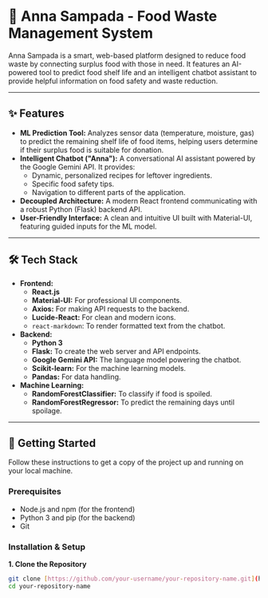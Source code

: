 # 🍃 Anna Sampada - Food Waste Management System

Anna Sampada is a smart, web-based platform designed to reduce food waste by connecting surplus food with those in need. It features an AI-powered tool to predict food shelf life and an intelligent chatbot assistant to provide helpful information on food safety and waste reduction.

---

## ✨ Features

* **ML Prediction Tool:** Analyzes sensor data (temperature, moisture, gas) to predict the remaining shelf life of food items, helping users determine if their surplus food is suitable for donation.
* **Intelligent Chatbot ("Anna"):** A conversational AI assistant powered by the Google Gemini API. It provides:
    * Dynamic, personalized recipes for leftover ingredients.
    * Specific food safety tips.
    * Navigation to different parts of the application.
* **Decoupled Architecture:** A modern React frontend communicating with a robust Python (Flask) backend API.
* **User-Friendly Interface:** A clean and intuitive UI built with Material-UI, featuring guided inputs for the ML model.

---

## 🛠️ Tech Stack

* **Frontend:**
    * **React.js**
    * **Material-UI:** For professional UI components.
    * **Axios:** For making API requests to the backend.
    * **Lucide-React:** For clean and modern icons.
    * `react-markdown`: To render formatted text from the chatbot.
* **Backend:**
    * **Python 3**
    * **Flask:** To create the web server and API endpoints.
    * **Google Gemini API:** The language model powering the chatbot.
    * **Scikit-learn:** For the machine learning models.
    * **Pandas:** For data handling.
* **Machine Learning:**
    * **RandomForestClassifier:** To classify if food is spoiled.
    * **RandomForestRegressor:** To predict the remaining days until spoilage.

---

## 🚀 Getting Started

Follow these instructions to get a copy of the project up and running on your local machine.

### Prerequisites

* Node.js and npm (for the frontend)
* Python 3 and pip (for the backend)
* Git

### Installation & Setup

**1. Clone the Repository**
```bash
git clone [https://github.com/your-username/your-repository-name.git](https://github.com/your-username/your-repository-name.git)
cd your-repository-name